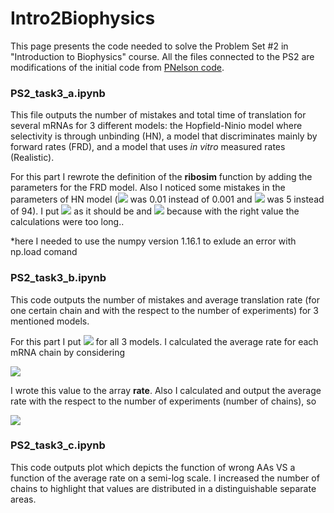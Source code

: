 # Intro2Biophysics
This page presents the code needed to solve the Problem Set \#2 in "Introduction to Biophysics" course. All the files connected to the PS2 are modifications of the initial code from [PNelson code](https://github.com/NelsonUpenn/PNelson_code).

### PS2\_task3\_a.ipynb
This file outputs the number of mistakes and total time of translation for several mRNAs for 3 different models: the Hopfield-Ninio model where selectivity is through unbinding (HN), a model that discriminates mainly by forward rates (FRD), and a model that uses *in vitro* measured rates (Realistic).

For this part I rewrote the definition of the **ribosim** function by adding the parameters for the FRD model. Also I noticed some mistakes in the parameters of HN model (<img src="https://render.githubusercontent.com/render/math?math=k_{add,c}"> was 0.01 instead of 0.001 and <img src="https://render.githubusercontent.com/render/math?math=\phi_{-1}"> was 5 instead of 94). I put <img src="https://render.githubusercontent.com/render/math?math=\phi_{-1}=94"> as it should be and <img src="https://render.githubusercontent.com/render/math?math=k_{add,c}=0.005"> because with the right value the calculations were too long..

*here I needed to use the numpy version 1.16.1 to exlude an error with np.load comand



### PS2\_task3\_b.ipynb
This code outputs the number of mistakes and average translation rate (for one certain chain and with the respect to the number of experiments) for 3 mentioned models.

For this part I put <img src="https://render.githubusercontent.com/render/math?math=k_{add,c}=10^3"> for all 3 models. I calculated the average rate for each mRNA chain by considering 

 <img src="https://render.githubusercontent.com/render/math?math=\text{rate}_i = \dfrac{\text{length of the chain}_i}{\text{total translation time for the chain}_i}">

I wrote this value to the array **rate**. Also I calculated and output the average rate with the respect to the number of experiments (number of chains), so 

<img src="https://render.githubusercontent.com/render/math?math=\text{ave\_rate} = \frac{\sum_i\text{rate}_i}{\text{number of chains}}">



### PS2\_task3\_c.ipynb
This code outputs plot which depicts the function of wrong AAs VS a function of the average rate on a semi-log scale. I increased the number of chains to highlight that values are distributed in a distinguishable separate areas. 
